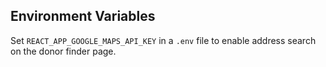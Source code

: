 
## Environment Variables

Set `REACT_APP_GOOGLE_MAPS_API_KEY` in a `.env` file to enable address search on the donor finder page.
